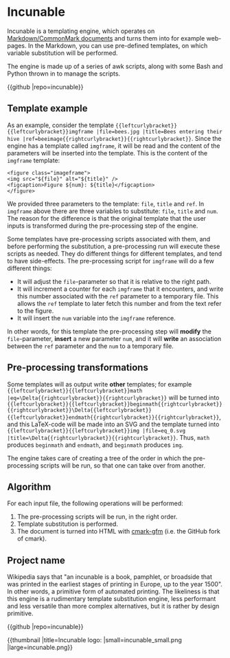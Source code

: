# Incunable

Incunable is a templating engine, which operates on [Markdown/CommonMark documents](https://commonmark.org) and turns them into for example web-pages. In the Markdown, you can use pre-defined templates, on which variable substitution will be performed.

The engine is made up of a series of awk scripts, along with some Bash and Python thrown in to manage the scripts.

{{github |repo=incunable}}

## Template example
As an example, consider the template `{{leftcurlybracket}}{{leftcurlybracket}}imgframe |file=bees.jpg |title=Bees entering their hive |ref=beeimage{{rightcurlybracket}}{{rightcurlybracket}}`. Since the engine has a template called `imgframe`, it will be read and the content of the parameters will be inserted into the template. This is the content of the `imgframe` template:

```
<figure class="imageframe">
<img src="${file}" alt="${title}" />
<figcaption>Figure ${num}: ${title}</figcaption>
</figure>
```

We provided three parameters to the template: `file`, `title` and `ref`. In `imgframe` above there are three variables to substitute: `file`, `title` and `num`. The reason for the difference is that the original template that the user inputs is transformed during the pre-processing step of the engine.

Some templates have pre-processing scripts associated with them, and before performing the substitution, a pre-processing run will execute these scripts as needed. They do different things for different templates, and tend to have side-effects. The pre-processing script for `imgframe` will do a few different things:
* It will adjust the `file`-parameter so that it is relative to the right path.
* It will increment a counter for each `imgframe` that it encounters, and write this number associated with the `ref` parameter to a temporary file. This allows the `ref` template to later fetch this number and from the text refer to the figure.
* It will insert the `num` variable into the `imgframe` reference.

In other words, for this template the pre-processing step will **modify** the `file`-parameter, **insert** a new parameter `num`, and it will **write** an association between the `ref` parameter and the `num` to a temporary file.

## Pre-processing transformations
Some templates will as output write **other** templates; for example `{{leftcurlybracket}}{{leftcurlybracket}}math |eq=\Delta{{rightcurlybracket}}{{rightcurlybracket}}` will be turned into `{{leftcurlybracket}}{{leftcurlybracket}}beginmath{{rightcurlybracket}}{{rightcurlybracket}}\Delta{{leftcurlybracket}}{{leftcurlybracket}}endmath{{rightcurlybracket}}{{rightcurlybracket}}`, and this LaTeX-code will be made into an SVG and the template turned into `{{leftcurlybracket}}{{leftcurlybracket}}img |file=eq_0.svg |title=\Delta{{rightcurlybracket}}{{rightcurlybracket}}`. Thus, `math` produces `beginmath` and `endmath`, and `beginmath` produces `img`.

The engine takes care of creating a tree of the order in which the pre-processing scripts will be run, so that one can take over from another.


## Algorithm
For each input file, the following operations will be performed:
1. The pre-processing scripts will be run, in the right order.
2. Template substitution is performed.
3. The document is turned into HTML with [cmark-gfm](https://github.com/github/cmark-gfm) (i.e. the GitHub fork of cmark).


## Project name
Wikipedia says that "an incunable is a book, pamphlet, or broadside that was printed in the earliest stages of printing in Europe, up to the year 1500". In other words, a primitive form of automated printing. The likeliness is that this engine is a rudimentary template substitution engine, less performant and less versatile than more complex alternatives, but it is rather by design primitive.

{{github |repo=incunable}}

{{thumbnail |title=Incunable logo: |small=incunable_small.png |large=incunable.png}}
